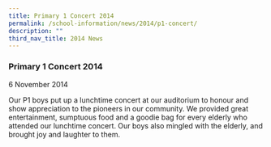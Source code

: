 ```yaml
---
title: Primary 1 Concert 2014
permalink: /school-information/news/2014/p1-concert/
description: ""
third_nav_title: 2014 News
---
```

### **Primary 1 Concert 2014**
6 November 2014  
  
Our P1 boys put up a lunchtime concert at our auditorium to honour and show appreciation to the pioneers in our community. We provided great entertainment, sumptuous food and a goodie bag for every elderly who attended our lunchtime concert. Our boys also mingled with the elderly, and brought joy and laughter to them.